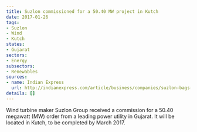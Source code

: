 ```yaml
---
title: Suzlon commissioned for a 50.40 MW project in Kutch
date: 2017-01-26
tags:
- Suzlon
- Wind
- Kutch
states:
- Gujarat
sectors:
- Energy
subsectors:
- Renewables
sources:
- name: Indian Express
  url: http://indianexpress.com/article/business/companies/suzlon-bags-50-40-mw-order-from-a-power-utility-in-gujarat-4487724/
details: []
---
```


Wind turbine maker Suzlon Group received a commission for a 50.40 megawatt (MW) order from a leading power utility in Gujarat. It will be located in Kutch, to be completed by March 2017.
